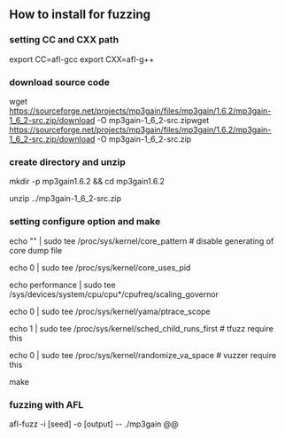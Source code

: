 ## How to install for fuzzing

### setting CC and CXX path
export CC=afl-gcc
export CXX=afl-g++

### download source code
wget https://sourceforge.net/projects/mp3gain/files/mp3gain/1.6.2/mp3gain-1_6_2-src.zip/download -O mp3gain-1_6_2-src.zipwget https://sourceforge.net/projects/mp3gain/files/mp3gain/1.6.2/mp3gain-1_6_2-src.zip/download -O mp3gain-1_6_2-src.zip

### create directory and unzip
mkdir -p mp3gain1.6.2 && cd mp3gain1.6.2

unzip ../mp3gain-1_6_2-src.zip

### setting configure option and make
echo "" | sudo tee /proc/sys/kernel/core_pattern # disable generating of core dump file

echo 0 | sudo tee /proc/sys/kernel/core_uses_pid

echo performance | sudo tee /sys/devices/system/cpu/cpu*/cpufreq/scaling_governor

echo 0 | sudo tee /proc/sys/kernel/yama/ptrace_scope

echo 1 | sudo tee /proc/sys/kernel/sched_child_runs_first # tfuzz require this

echo 0 | sudo tee /proc/sys/kernel/randomize_va_space # vuzzer require this

make

### fuzzing with AFL
afl-fuzz -i [seed] -o [output] -- ./mp3gain @@
